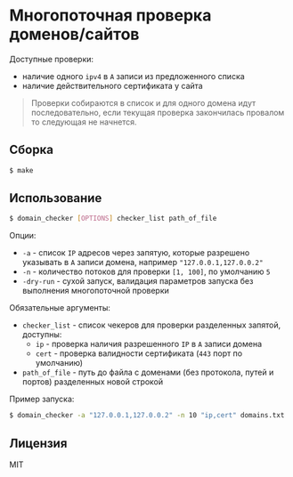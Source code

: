 # Многопоточная проверка доменов/сайтов

Доступные проверки:
* наличие одного `ipv4` в `A` записи из предложенного списка
* наличие действительного сертификата у сайта

> Проверки собираются в список и для одного домена идут последовательно, если текущая проверка закончилась провалом то следующая не начнется.

## Сборка

```bash
$ make
```

## Использование

```bash
$ domain_checker [OPTIONS] checker_list path_of_file
```

Опции:
* `-a` - список `IP` адресов через запятую, которые разрешено указывать в `A` записи домена, например `"127.0.0.1,127.0.0.2"`
* `-n` - количество потоков для проверки `[1, 100]`, по умолчанию `5`
* `-dry-run` - сухой запуск, валидация параметров запуска без выполнения многопоточной проверки

Обязательные аргументы:
* `checker_list` - список чекеров для проверки разделенных запятой, доступны:
  * `ip` - проверка наличия разрешенного `IP` в `A` записи домена
  * `cert` - проверка валидности сертификата (`443` порт по умолчанию)
* `path_of_file` - путь до файла с доменами (без протокола, путей и портов) разделенных новой строкой

Пример запуска:
```bash
$ domain_checker -a "127.0.0.1,127.0.0.2" -n 10 "ip,cert" domains.txt
```

## Лицензия

MIT

